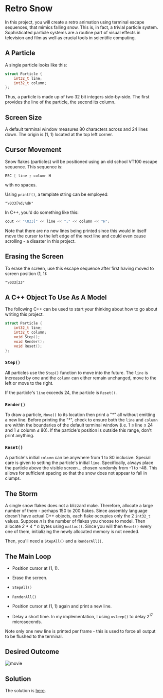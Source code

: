 # Retro Snow

In this project, you will create a retro animation using terminal escape
sequences, that mimics falling snow. This is, in fact, a trivial
particle system. Sophisticated particle systems are a routine part of
visual effects in television and film as well as crucial tools in
scientific computing.

## A Particle

A single particle looks like this:

```c++
struct Particle {
	int32_t line;
	int32_t column;
};
```

Thus, a particle is made up of two 32 bit integers side-by-side. The
first provides the line of the particle, the second its column.

## Screen Size

A default terminal window measures 80 characters across and 24 lines
down. The origin is (1, 1) located at the top left corner.

## Cursor Movement

Snow flakes (particles) will be positioned using an old school VT100
escape sequence. This sequence is:

```text
ESC [ line ; column H
```

with no spaces.

Using `printf()`, a template string can be employed:

```text
"\033[%d;%dH"
```

In C++, you'd do something like this:

```c++
cout << "\033[" << line << ";" << column << "H";
```

Note that there are no new lines being printed since this would in
itself move the cursor to the left edge of the next line and could
even cause scrolling - a disaster in this project.

## Erasing the Screen

To erase the screen, use this escape sequence after first having moved
to screen position (1, 1):

```text
"\033[2J"
```

## A C++ Object To Use As A Model

The following C++ can be used to start your thinking about how to go
about writing this project.

```c++
struct Particle {
	int32_t line;
	int32_t column;
	void Step();
	void Render();
	void Reset();
};
```

### `Step()`

All particles use the `Step()` function to move into the future. The
`line` is increased by one and the `column` can either remain unchanged,
move to the left or move to the right.

If the particle's `line` exceeds 24, the particle is `Reset()`.

### `Render()`

To draw a particle, `Move()` to its location then print a "\*" all
without emitting a new line. Before printing the "\*", check to ensure
both the `line` and `column` are within the boundaries of the default
terminal window (i.e. 1 &le; line &le; 24 and 1 &le; column &le; 80).
If the particle's position is outside this range, don't print anything.

### `Reset()`

A particle's initial `column` can be anywhere from 1 to 80 inclusive.
Special care is given to setting the particle's initial `line`.
Specifically, always place the particle above the visible screen...
chosen randomly from -1 to -48. This allows for sufficient spacing so
that the snow does not appear to fall in clumps.

## The Storm

A single snow flakes does not a blizzard make. Therefore, allocate a
large number of them - perhaps 150 to 200 flakes. Since assembly
language doesn't have actual C++ objects, each flake occupies only
the 2 `int32_t` values. Suppose *n* is the number of flakes you choose
to model. Then allocate *2 \* 4 \* n* bytes using `malloc()`. Since
you will then `Reset()` every one of them, initializing the newly
allocated memory is not needed.

Then, you'll need a `StepAll()` and a `RenderAll()`.

## The Main Loop

* Position cursor at (1, 1).

* Erase the screen.

* `StepAll()`

* `RenderAll()`

* Position cursor at (1, 1) again and print a new line.

* Delay a short time. In my implementation, I using `usleep()` to delay
2<sup>17</sup> microseconds.

Note only one new line is printed per frame - this is used to force all
output to be flushed to the terminal.

## Desired Outcome

![movie](./snow.gif)

## Solution

The solution is [here](./main.s).

